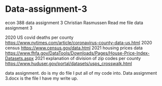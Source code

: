 # Data-assignment-3
econ 388 data assignment 3
Christian Rasmussen 
Read me file data assignment 3

2020 US covid deaths per county 
https://www.nytimes.com/article/coronavirus-county-data-us.html
2020 census 
https://www.census.gov/data.html
2021 housing prices data 
https://www.fhfa.gov/DataTools/Downloads/Pages/House-Price-Index-Datasets.aspx
2021 explanation of division of zip codes per county  
https://www.huduser.gov/portal/datasets/usps_crosswalk.html

data assignment. do is my do file I put all of my code into. 
Data assignment 3.docx is the file I have my write up. 
